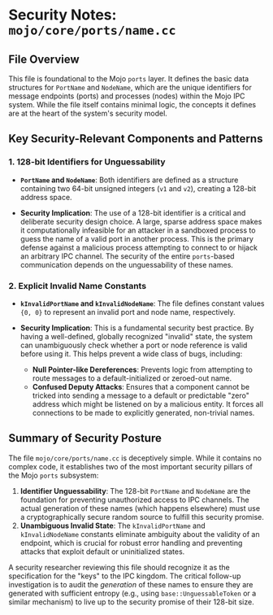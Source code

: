 # Security Notes: `mojo/core/ports/name.cc`

## File Overview

This file is foundational to the Mojo `ports` layer. It defines the basic data structures for `PortName` and `NodeName`, which are the unique identifiers for message endpoints (ports) and processes (nodes) within the Mojo IPC system. While the file itself contains minimal logic, the concepts it defines are at the heart of the system's security model.

## Key Security-Relevant Components and Patterns

### 1. 128-bit Identifiers for Unguessability

- **`PortName` and `NodeName`**: Both identifiers are defined as a structure containing two 64-bit unsigned integers (`v1` and `v2`), creating a 128-bit address space.

- **Security Implication**: The use of a 128-bit identifier is a critical and deliberate security design choice. A large, sparse address space makes it computationally infeasible for an attacker in a sandboxed process to guess the name of a valid port in another process. This is the primary defense against a malicious process attempting to connect to or hijack an arbitrary IPC channel. The security of the entire `ports`-based communication depends on the unguessability of these names.

### 2. Explicit Invalid Name Constants

- **`kInvalidPortName` and `kInvalidNodeName`**: The file defines constant values `{0, 0}` to represent an invalid port and node name, respectively.

- **Security Implication**: This is a fundamental security best practice. By having a well-defined, globally recognized "invalid" state, the system can unambiguously check whether a port or node reference is valid before using it. This helps prevent a wide class of bugs, including:
    - **Null Pointer-like Dereferences**: Prevents logic from attempting to route messages to a default-initialized or zeroed-out name.
    - **Confused Deputy Attacks**: Ensures that a component cannot be tricked into sending a message to a default or predictable "zero" address which might be listened on by a malicious entity. It forces all connections to be made to explicitly generated, non-trivial names.

## Summary of Security Posture

The file `mojo/core/ports/name.cc` is deceptively simple. While it contains no complex code, it establishes two of the most important security pillars of the Mojo `ports` subsystem:

1.  **Identifier Unguessability**: The 128-bit `PortName` and `NodeName` are the foundation for preventing unauthorized access to IPC channels. The actual generation of these names (which happens elsewhere) must use a cryptographically secure random source to fulfill this security promise.
2.  **Unambiguous Invalid State**: The `kInvalidPortName` and `kInvalidNodeName` constants eliminate ambiguity about the validity of an endpoint, which is crucial for robust error handling and preventing attacks that exploit default or uninitialized states.

A security researcher reviewing this file should recognize it as the specification for the "keys" to the IPC kingdom. The critical follow-up investigation is to audit the *generation* of these names to ensure they are generated with sufficient entropy (e.g., using `base::UnguessableToken` or a similar mechanism) to live up to the security promise of their 128-bit size.
